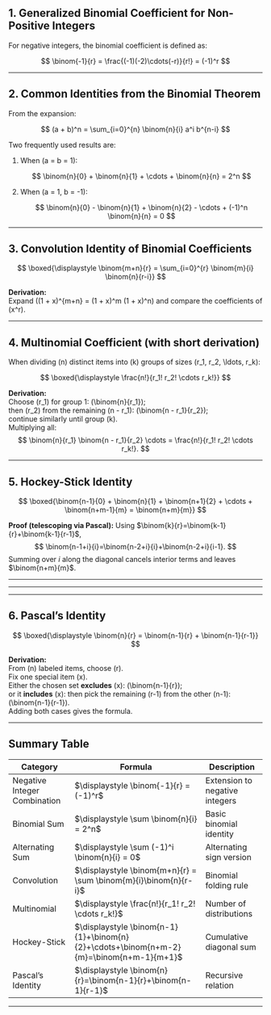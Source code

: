 
## 1. Generalized Binomial Coefficient for Non-Positive Integers

For negative integers, the binomial coefficient is defined as:

$$
\binom{-1}{r} = \frac{(-1)(-2)\cdots(-r)}{r!} = (-1)^r
$$

---

## 2. Common Identities from the Binomial Theorem

From the expansion:

$$
(a + b)^n = \sum_{i=0}^{n} \binom{n}{i} a^i b^{n-i}
$$

Two frequently used results are:

1. When \(a = b = 1\):

   $$
   \binom{n}{0} + \binom{n}{1} + \cdots + \binom{n}{n} = 2^n
   $$

2. When \(a = 1, b = -1\):

   $$
   \binom{n}{0} - \binom{n}{1} + \binom{n}{2} - \cdots + (-1)^n \binom{n}{n} = 0
   $$

---

## 3. Convolution Identity of Binomial Coefficients

$$
\boxed{\displaystyle \binom{m+n}{r} = \sum_{i=0}^{r} \binom{m}{i} \binom{n}{r-i}}
$$

**Derivation:**  
Expand \((1 + x)^{m+n} = (1 + x)^m (1 + x)^n\) and compare the coefficients of \(x^r\).

---

## 4. Multinomial Coefficient (with short derivation)

When dividing \(n\) distinct items into \(k\) groups of sizes \(r_1, r_2, \ldots, r_k\):

$$
\boxed{\displaystyle \frac{n!}{r_1! r_2! \cdots r_k!}}
$$

**Derivation:**  
Choose \(r_1\) for group 1: \(\binom{n}{r_1}\);  
then \(r_2\) from the remaining \(n - r_1\): \(\binom{n - r_1}{r_2}\);  
continue similarly until group \(k\).  
Multiplying all:
$$
\binom{n}{r_1} \binom{n - r_1}{r_2} \cdots = \frac{n!}{r_1! r_2! \cdots r_k!}.
$$

---

## 5. Hockey-Stick Identity



$$
\boxed{\binom{n-1}{0} + \binom{n}{1} + \binom{n+1}{2} + \cdots + \binom{n+m-1}{m} = \binom{n+m}{m}}
$$

**Proof (telescoping via Pascal):** Using $\binom{k}{r}=\binom{k-1}{r}+\binom{k-1}{r-1}$,
$$
\binom{n-1+i}{i}=\binom{n-2+i}{i}+\binom{n-2+i}{i-1}.
$$
Summing over $i$ along the diagonal cancels interior terms and leaves $\binom{n+m}{m}$.

---


---

---

## 6. Pascal’s Identity

$$
\boxed{\displaystyle \binom{n}{r} = \binom{n-1}{r} + \binom{n-1}{r-1}}
$$

**Derivation:**  
From \(n\) labeled items, choose \(r\).  
Fix one special item \(x\).  
Either the chosen set **excludes** \(x\): \(\binom{n-1}{r}\);  
or it **includes** \(x\): then pick the remaining \(r-1\) from the other \(n-1\): \(\binom{n-1}{r-1}\).  
Adding both cases gives the formula.

---

## Summary Table

| Category | Formula | Description |
|-----------|----------|-------------|
| Negative Integer Combination | $\displaystyle \binom{-1}{r} = (-1)^r$ | Extension to negative integers |
| Binomial Sum | $\displaystyle \sum \binom{n}{i} = 2^n$ | Basic binomial identity |
| Alternating Sum | $\displaystyle \sum (-1)^i \binom{n}{i} = 0$ | Alternating sign version |
| Convolution | $\displaystyle \binom{m+n}{r} = \sum \binom{m}{i}\binom{n}{r-i}$ | Binomial folding rule |
| Multinomial | $\displaystyle \frac{n!}{r_1! r_2! \cdots r_k!}$ | Number of distributions |
| Hockey-Stick | $\displaystyle \binom{n-1}{1}+\binom{n}{2}+\cdots+\binom{n+m-2}{m}=\binom{n+m-1}{m+1}$ | Cumulative diagonal sum |
| Pascal’s Identity | $\displaystyle \binom{n}{r}=\binom{n-1}{r}+\binom{n-1}{r-1}$ | Recursive relation |

---

